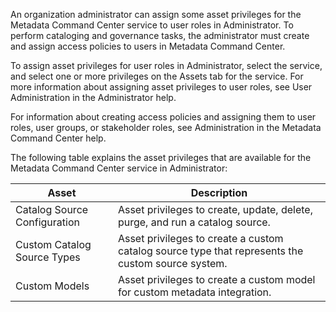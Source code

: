 An organization administrator can assign some asset privileges for the Metadata Command Center service to user roles in Administrator. To perform cataloging and governance tasks, the administrator must create and assign access policies to users in Metadata Command Center.  

To assign asset privileges for user roles in Administrator, select the service, and select one or more privileges on the Assets tab for the service. For more information about assigning asset privileges to user roles, see User Administration in the Administrator help.

For information about creating access policies and assigning them to user roles, user groups, or stakeholder roles, see Administration in the Metadata Command Center help.

The following table explains the asset privileges that are available for the Metadata Command Center service in Administrator:

| Asset | Description |
|-------|-------------|
| Catalog Source Configuration | Asset privileges to create, update, delete, purge, and run a catalog source. |
| Custom Catalog Source Types | Asset privileges to create a custom catalog source type that represents the custom source system. |
| Custom Models | Asset privileges to create a custom model for custom metadata integration. |
